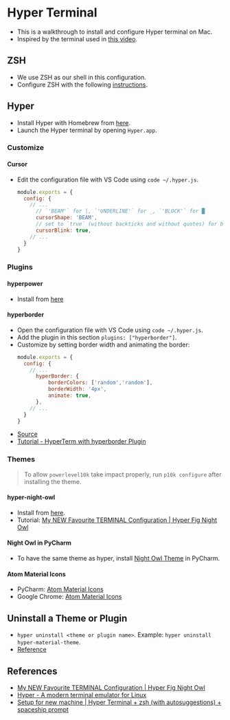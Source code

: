 # Hyper Terminal

* This is a walkthrough to install and configure Hyper terminal on Mac.
* Inspired by the terminal used in [this video](https://youtu.be/oe21Nlq8GS4).

## ZSH

* We use ZSH as our shell in this configuration.
* Configure ZSH with the following [instructions](../zsh).

## Hyper

* Install Hyper with Homebrew from [here](https://formulae.brew.sh/cask/hyper).
* Launch the Hyper terminal by opening `Hyper.app`.

### Customize

#### Cursor

* Edit the configuration file with VS Code using `code ~/.hyper.js`.
  ```javascript
  module.exports = {
    config: {
      // ...
        // `'BEAM'` for |, `'UNDERLINE'` for _, `'BLOCK'` for █
        cursorShape: 'BEAM',
        // set to `true` (without backticks and without quotes) for blinking cursor
        cursorBlink: true,
      // ...
    }
  }
  ```

### Plugins

#### hyperpower

* Install from [here](https://hyper.is/store/hyperpower)

#### hyperborder

* Open the configuration file with VS Code using `code ~/.hyper.js`.
* Add the plugin in this section `plugins: ["hyperborder"]`.
* Customize by setting border width and animating the border:
  ```javascript
  module.exports = {
    config: {
      // ...
        hyperBorder: {
            borderColors: ['random','random'],
            borderWidth: '4px',
            animate: true,
        },
      // ...
    }
  }
  ```
* [Source](https://github.com/webmatze/hyperborder)
* [Tutorial - HyperTerm with hyperborder Plugin](https://youtu.be/SfDWJRaqdLA)

### Themes

> To allow `powerlevel10k` take impact properly, run `p10k configure` after installing the theme.

#### hyper-night-owl

* Install from [here](https://hyper.is/store/hyper-night-owl).
* Tutorial: [My NEW Favourite TERMINAL Configuration | Hyper Fig Night Owl](https://youtu.be/QsXbY33EX9w)

#### Night Owl in PyCharm

* To have the same theme as hyper, install [Night Owl Theme](https://plugins.jetbrains.com/plugin/12262-night-owl-theme) in PyCharm.

#### Atom Material Icons

* PyCharm: [Atom Material Icons](https://plugins.jetbrains.com/plugin/10044-atom-material-icons)
* Google Chrome: [Atom Material Icons](https://chrome.google.com/webstore/detail/atom-material-icons/pljfkbaipkidhmaljaaakibigbcmmpnc)

## Uninstall a Theme or Plugin

* `hyper uninstall <theme or plugin name>`. Example: `hyper uninstall hyper-material-theme`.
* [Reference](https://stackoverflow.com/questions/62668216/how-can-i-change-the-theme-of-my-hyper-terminal-downloaded-from-hyper-is)

## References

* [My NEW Favourite TERMINAL Configuration | Hyper Fig Night Owl](https://youtu.be/QsXbY33EX9w)
* [Hyper - A modern terminal emulator for Linux](https://youtu.be/u8_HwJjbKHA)
* [Setup for new machine | Hyper Terminal + zsh (with autosuggestions) + spaceship prompt](https://gist.github.com/xavianaxw/8e75ff37adc45bc9d3d62ada2e72ff3f)
